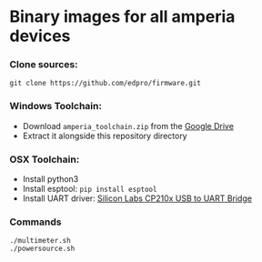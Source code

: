 # Binary images for all amperia devices

### Clone sources:

```
git clone https://github.com/edpro/firmware.git
```

### Windows Toolchain:

* Download `amperia_toolchain.zip` from the [Google Drive](https://drive.google.com/drive/folders/0B1MSlIDvzD9TV21lRmVJT1gxUlk?usp=sharing)
* Extract it alongside this repository directory

### OSX Toolchain:

* Install python3
* Install esptool: `pip install esptool`
* Install UART driver: [Silicon Labs CP210x USB to UART Bridge](https://www.silabs.com/products/development-tools/software/usb-to-uart-bridge-vcp-drivers)  


### Commands

```
./multimeter.sh
./powersource.sh
```

